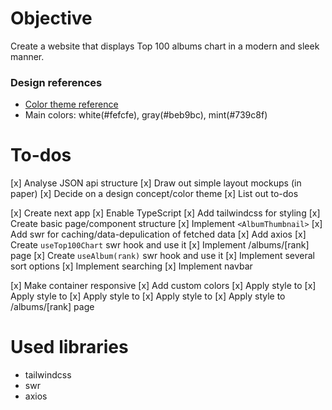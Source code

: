 # Objective

Create a website that displays Top 100 albums chart in a modern and sleek manner.

### Design references

* [Color theme reference](https://www.behance.net/gallery/110856055/Florensans-Typeface?tracking_source=search_projects_recommended%7Cmodern)
* Main colors: white(#fefcfe), gray(#beb9bc), mint(#739c8f)

# To-dos

 [x] Analyse JSON api structure
 [x] Draw out simple layout mockups (in paper)
 [x] Decide on a design concept/color theme
 [x] List out to-dos

 [x] Create next app
 [x] Enable TypeScript
 [x] Add tailwindcss for styling
 [x] Create basic page/component structure
 [x] Implement `<AlbumThumbnail>`
 [x] Add swr for caching/data-depulication of fetched data
 [x] Add axios
 [x] Create `useTop100Chart` swr hook and use it
 [x] Implement /albums/[rank] page
 [x] Create `useAlbum(rank)` swr hook and use it
 [x] Implement several sort options
 [x] Implement searching
 [x] Implement navbar

 [x] Make container responsive
 [x] Add custom colors
 [x] Apply style to <Top100Chart>
 [x] Apply style to <AlbumThumbnail>
 [x] Apply style to <SortOption>
 [x] Apply style to <SearchBar>
 [x] Apply style to /albums/[rank] page

# Used libraries

* tailwindcss
* swr
* axios